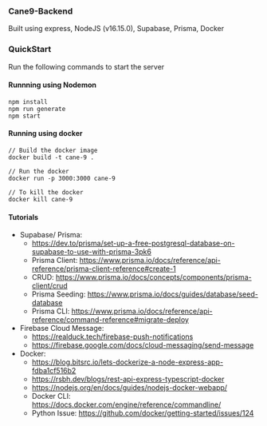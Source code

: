 ### Cane9-Backend
Built using express, NodeJS (v16.15.0), Supabase, Prisma, Docker

### QuickStart
Run the following commands to start the server

#### Runnning using Nodemon
```
npm install
npm run generate
npm start
```

#### Running using docker
```
// Build the docker image
docker build -t cane-9 .

// Run the docker
docker run -p 3000:3000 cane-9

// To kill the docker
docker kill cane-9
```

#### Tutorials
- Supabase/ Prisma:
  - https://dev.to/prisma/set-up-a-free-postgresql-database-on-supabase-to-use-with-prisma-3pk6
  - Prisma Client: https://www.prisma.io/docs/reference/api-reference/prisma-client-reference#create-1
  - CRUD: https://www.prisma.io/docs/concepts/components/prisma-client/crud
  - Prisma Seeding: https://www.prisma.io/docs/guides/database/seed-database
  - Prisma CLI: https://www.prisma.io/docs/reference/api-reference/command-reference#migrate-deploy
- Firebase Cloud Message:
  - https://realduck.tech/firebase-push-notifications
  - https://firebase.google.com/docs/cloud-messaging/send-message
- Docker:
  - https://blog.bitsrc.io/lets-dockerize-a-node-express-app-fdba1cf516b2
  - https://rsbh.dev/blogs/rest-api-express-typescript-docker
  - https://nodejs.org/en/docs/guides/nodejs-docker-webapp/
  - Docker CLI: https://docs.docker.com/engine/reference/commandline/
  - Python Issue: https://github.com/docker/getting-started/issues/124

